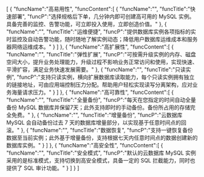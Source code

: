 [
	{
		"funcName":"高易用性",
		"funcContent":[
			{
				"funcName":"",
				"funcTitle":"快速部署",
				"funcP":"选择规格后下单，几分钟内即可创建高可用的 MySQL 实例。具备完善的监控、告警功能，可立即投入使用，立即创造价值。"
			},
			{
				"funcName":"",
				"funcTitle":"运维便捷",
				"funcP":"提供数据库实例各项指标的实时监控及自动告警功能，随时随地了解实例动态；降低用户数据库运维成本和服务器网络运维成本。"
			}
		]
	},
	{
		"funcName":"高扩展性",
		"funcContent":[
			{
				"funcName":"",
				"funcTitle":"弹性扩展",
				"funcP":"可按需升级实例的内存、磁盘空间大小，提升业务处理能力，升级过程不影响业务正常访问和使用，实现快速、平滑扩容，满足业务快速发展需要。"
			},
			{
				"funcName":"",
				"funcTitle":"只读实例",
				"funcP":"支持只读实例，横向扩展数据库读取能力，每个只读实例拥有独立的链接地址，可由应用端控制压力分配。帮助用户轻松实现读写分离架构，应对业务海量请求压力。"
			}
		]
	},
	{
		"funcName":"高可靠性",
		"funcContent":[
			{
				"funcName":"",
				"funcTitle":"全量备份",
				"funcP":"每天在您指定的时间自动全量备份 MySQL 数据库并保留7天；此外支持即时的手动备份。备份所占用的存储完全免费。"
			},
			{
				"funcName":"",
				"funcTitle":"增量备份",
				"funcP":"云数据库 MySQL 会自动备份过去 7 天的数据库增量部分，以实现基于任意时间点的回滚。"
			},
			{
				"funcName":"",
				"funcTitle":"数据恢复",
				"funcP":"支持一键恢复备份数据至当前实例；此外基于增量备份，支持根据七天内任意时间点的数据创建新的数据库实例。"
			}
		]
	},
	{
		"funcName":"高安全性",
		"funcContent":[
			{
				"funcName":"",
				"funcTitle":"安全模式",
				"funcP":"默认的云数据库 MySQL 实例采用的是标准模式，支持切换到高安全模式，具备一定的 SQL 拦截能力，同时也提供了 SQL 审计功能。"
			}
		]
	}
]